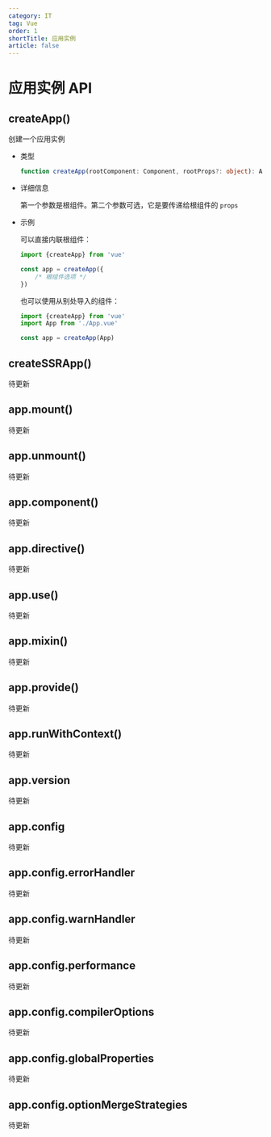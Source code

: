```yaml
---
category: IT
tag: Vue
order: 1
shortTitle: 应用实例
article: false
---
```


# 应用实例 API

## createApp()

创建一个应用实例

- 类型

    ```typescript
    function createApp(rootComponent: Component, rootProps?: object): App
    ```

- 详细信息

    第一个参数是根组件。第二个参数可选，它是要传递给根组件的 `props`

- 示例

    可以直接内联根组件：
    
    ```js
    import {createApp} from 'vue'
    
    const app = createApp({
        /* 根组件选项 */
    })
    ```
    
    也可以使用从别处导入的组件：
    
    ```js
    import {createApp} from 'vue'
    import App from './App.vue'
    
    const app = createApp(App)
    ```

## createSSRApp()

待更新

## app.mount()

待更新

## app.unmount()

待更新

## app.component()

待更新

## app.directive()

待更新

## app.use()

待更新

## app.mixin()

待更新

## app.provide()

待更新

## app.runWithContext()

待更新

## app.version

待更新

## app.config

待更新

## app.config.errorHandler

待更新

## app.config.warnHandler

待更新

## app.config.performance

待更新

## app.config.compilerOptions

待更新

## app.config.globalProperties

待更新

## app.config.optionMergeStrategies

待更新